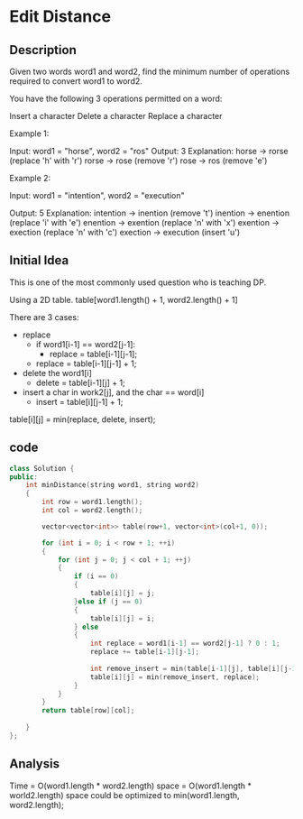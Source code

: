 # Edit Distance

## Description

Given two words word1 and word2, find the minimum number of operations required to convert word1 to word2.

You have the following 3 operations permitted on a word:

Insert a character
Delete a character
Replace a character

Example 1:

Input: word1 = "horse", word2 = "ros"
Output: 3
Explanation: 
horse -> rorse (replace 'h' with 'r')
rorse -> rose (remove 'r')
rose -> ros (remove 'e')

Example 2:

Input: word1 = "intention", word2 = "execution"

Output: 5
Explanation: 
intention -> inention (remove 't')
inention -> enention (replace 'i' with 'e')
enention -> exention (replace 'n' with 'x')
exention -> exection (replace 'n' with 'c')
exection -> execution (insert 'u')


## Initial Idea

This is one of the most commonly used question who is teaching DP. 

Using a 2D table. table[word1.length() + 1, word2.length() + 1]

There are 3 cases: 
- replace
  - if word1[i-1] == word2[j-1]:
    - replace = table[i-1][j-1];
  - replace = table[i-1][j-1] + 1; 
- delete the word1[i]
  - delete = table[i-1][j] + 1; 
- insert a char in work2[j], and the char == word[i]
  - insert = table[i][j-1] + 1; 

table[i][j] = min(replace, delete, insert); 

## code

```cpp
class Solution {
public:
    int minDistance(string word1, string word2) 
    {
        int row = word1.length(); 
        int col = word2.length(); 

        vector<vector<int>> table(row+1, vector<int>(col+1, 0)); 

        for (int i = 0; i < row + 1; ++i)
        {
            for (int j = 0; j < col + 1; ++j)
            {
                if (i == 0)
                {
                    table[i][j] = j; 
                }else if (j == 0)
                {
                    table[i][j] = i;
                } else
                {   
                    int replace = word1[i-1] == word2[j-1] ? 0 : 1; 
                    replace += table[i-1][j-1];  
                    
                    int remove_insert = min(table[i-1][j], table[i][j-1]) + 1;
                    table[i][j] = min(remove_insert, replace); 
                }
            }
        }
        return table[row][col]; 
        
    }
};
```

## Analysis

Time = O(word1.length * word2.length)
space = O(word1.length * world2.length)
space could be optimized to min(word1.length, word2.length); 


